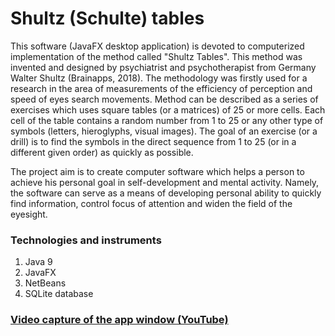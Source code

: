 # Shultz (Schulte) tables

This software (JavaFX desktop application) is devoted to computerized implementation of the method called "Shultz Tables". This method was invented and designed by psychiatrist and psychotherapist from Germany Walter Shultz (Brainapps, 2018). The methodology was firstly used for a research in the area of measurements of the efficiency of perception and speed of eyes search movements. Method can be described as a series of exercises which uses square tables (or a matrices) of 25 or more cells. Each cell of the table contains a random number from 1 to 25 or any other type of symbols (letters, hieroglyphs, visual images). The goal of an exercise (or a drill) is to find the symbols in the direct sequence from 1 to 25 (or in a different given order) as quickly as possible. 

The project aim is to create computer software which helps a person to achieve his personal goal in self-development and mental activity. Namely, the software can serve as a means of developing personal ability to quickly find information, control focus of attention and widen the field of the eyesight. 

### Technologies and instruments 
1. Java 9
2. JavaFX
3. NetBeans
4. SQLite database

### [Video capture of the app window (YouTube)](https://youtu.be/uYj_-70CfAg) 
